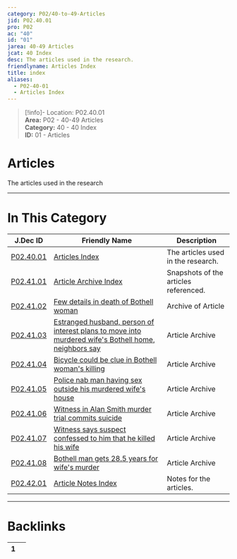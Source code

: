 ```yaml
---  
category: P02/40-to-49-Articles  
jid: P02.40.01  
pro: P02  
ac: "40"  
id: "01"  
jarea: 40-49 Articles  
jcat: 40 Index  
desc: The articles used in the research.  
friendlyname: Articles Index  
title: index  
aliases:  
  - P02-40-01  
  - Articles Index  
---  
```

>[!info]- Location: P02.40.01  
>**Area:** P02 - 40-49 Articles  
>**Category:** 40 - 40 Index  
>**ID:** 01 - Articles  
  
# Articles  
  
The articles used in the research  
  
  
  
---  
# In This Category  
  
| J.Dec ID                                                                                                                                                                                                   | Friendly Name                                                                                                                                                                                                                                                                                         | Description                           |  
| ---------------------------------------------------------------------------------------------------------------------------------------------------------------------------------------------------------- | ----------------------------------------------------------------------------------------------------------------------------------------------------------------------------------------------------------------------------------------------------------------------------------------------------- | ------------------------------------- |  
| [P02.40.01](index.md)                                                                                                                                   | [Articles Index](index.md)                                                                                                                                                                                                                         | The articles used in the research.    |  
| [P02.41.01](./41-Article-Archive/index.md)                                                                                                                | [Article Archive Index](./41-Article-Archive/index.md)                                                                                                                                                                                               | Snapshots of the articles referenced. |  
| [P02.41.02](./41-Article-Archive/02-2013_02_14---Few-details-in-death-of-Bothell-woman.md)                                                                | [Few details in death of Bothell woman](./41-Article-Archive/02-2013_02_14---Few-details-in-death-of-Bothell-woman.md)                                                                                                                               | Archive of Article                    |  
| [P02.41.03](./41-Article-Archive/03-2013_04_22---Estranged-husband_-person-of-interest-plans-to-move-into-murdered-wife%E2%80%99s-Bothell-home_-neighbors-say.md) | [Estranged husband, person of interest plans to move into murdered wife's Bothell home, neighbors say](./41-Article-Archive/03-2013_04_22---Estranged-husband_-person-of-interest-plans-to-move-into-murdered-wife%E2%80%99s-Bothell-home_-neighbors-say.md) | Article Archive                       |  
| [P02.41.04](./41-Article-Archive/04-2013_05_06---Bicycle-could-be-clue-in-Bothell-woman%E2%80%99s-killing.md)                                                     | [Bicycle could be clue in Bothell woman's killing](./41-Article-Archive/04-2013_05_06---Bicycle-could-be-clue-in-Bothell-woman%E2%80%99s-killing.md)                                                                                                         | Article Archive                       |  
| [P02.41.05](./41-Article-Archive/05-2013_06_20---Police-nab-man-having-sex-outside-his-murdered-wife_s-house.md)                                          | [Police nab man having sex outside his murdered wife's house](./41-Article-Archive/05-2013_06_20---Police-nab-man-having-sex-outside-his-murdered-wife_s-house.md)                                                                                   | Article Archive                       |  
| [P02.41.06](./41-Article-Archive/06-2014_04_10---Witness-in-Alan-Smith-murder-trial-commits-suicide.md)                                                   | [Witness in Alan Smith murder trial commits suicide](./41-Article-Archive/06-2014_04_10---Witness-in-Alan-Smith-murder-trial-commits-suicide.md)                                                                                                     | Article Archive                       |  
| [P02.41.07](./41-Article-Archive/07-2015_01_28---Witness-says-suspect-confessed-to-him-that-he-killed-his-wife.md)                                        | [Witness says suspect confessed to him that he killed his wife](./41-Article-Archive/07-2015_01_28---Witness-says-suspect-confessed-to-him-that-he-killed-his-wife.md)                                                                               | Article Archive                       |  
| [P02.41.08](./41-Article-Archive/08-2015_03_05---Bothell-man-gets-28_5-years-for-wife%E2%80%99s-murder.md)                                                        | [Bothell man gets 28.5 years for wife's murder](./41-Article-Archive/08-2015_03_05---Bothell-man-gets-28_5-years-for-wife%E2%80%99s-murder.md)                                                                                                               | Article Archive                       |  
| [P02.42.01](./42-Article-Notes/index.md)                                                                                                                  | [Article Notes Index](./42-Article-Notes/index.md)                                                                                                                                                                                                   | Notes for the articles.               |  
  
  
---  
# Backlinks  
<div><table class="dataview table-view-table"><thead class="table-view-thead"><tr class="table-view-tr-header"><th class="table-view-th"><span></span><span class="dataview small-text">1</span></th><th class="table-view-th"><span></span></th></tr></thead><tbody class="table-view-tbody"></tbody></table></div>